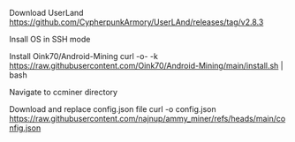 Download UserLand
https://github.com/CypherpunkArmory/UserLAnd/releases/tag/v2.8.3

Insall OS in SSH mode

Install Oink70/Android-Mining
curl -o- -k https://raw.githubusercontent.com/Oink70/Android-Mining/main/install.sh | bash

Navigate to ccminer directory

Download and replace config.json file
curl -o config.json https://raw.githubusercontent.com/najnup/ammy_miner/refs/heads/main/config.json
